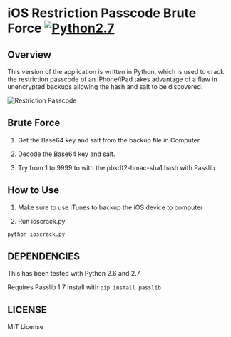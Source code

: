 # iOS Restriction Passcode Brute Force [![Python2.7](https://img.shields.io/badge/Python-2.7-green.svg?style=flat-square)](https://www.python.org/downloads/release/python-2714/)

## Overview

This version of the application is written in Python, which is used to crack the restriction passcode of an iPhone/iPad takes advantage of a flaw in unencrypted backups allowing the hash and salt to be discovered.

![Restriction Passcode](https://cdn.igeeksblog.com/wp-content/uploads/2016/10/Tap-on-Restrictions-in-iOS-10-on-iPhone.jpg)

## Brute Force

1. Get the Base64 key and salt from the backup file in Computer.

2. Decode the Base64 key and salt.

3. Try from 1 to 9999 to with the pbkdf2-hmac-sha1 hash with Passlib

## How to Use

1. Make sure to use iTunes to backup the iOS device to computer

2. Run ioscrack.py

  ```bash
  python ioscrack.py
  ```

## DEPENDENCIES

This has been tested with Python 2.6 and 2.7.

Requires Passlib 1.7 Install with `pip install passlib`

## LICENSE

MIT License
